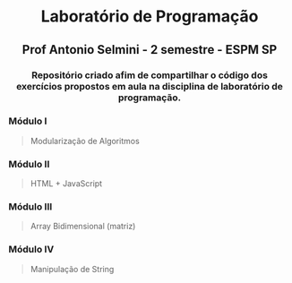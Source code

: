 <h1 align="center", color:red>Laboratório de Programação</h1>
 
<h2 align="center">Prof Antonio Selmini - 2 semestre - ESPM SP</h2>

<h3 align="center">Repositório criado afim de compartilhar o código dos exercícios propostos em aula na disciplina de laboratório de programação.</h3>

### Módulo I

>Modularização de Algoritmos

### Módulo II

>HTML + JavaScript

### Módulo III

>Array Bidimensional (matriz)

### Módulo IV

>Manipulação de String
